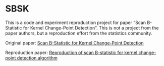 # SBSK
This is a code and experiment reproduction project for paper “Scan B-Statistic for Kernel Change-Point Detection”. This is not a project from the paper authors, but a reproduction effort from the statistics community.

Original paper: [Scan B-Statistic for Kernel Change-Point Detection](https://arxiv.org/abs/1507.01279)

Reproduction paper: [Reproduction of scan B-statistic for kernel change-point detection algorithm](https://arxiv.org/abs/2408.13146)
